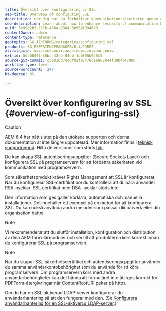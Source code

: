 ```yaml
---
title: Översikt över konfigurering av SSL
seo-title: Overview of configuring SSL
description: Lär dig hur du förbättrar kommunikationssäkerheten genom att konfigurera SSL.
seo-description: Learn about how to enhance security of communication by configuring SSL.
uuid: 3e99d2bf-137b-45ba-8384-309624094623
contentOwner: admin
content-type: reference
geptopics: SG_AEMFORMS/categories/configuring_ssl
products: SG_EXPERIENCEMANAGER/6.4/FORMS
discoiquuid: 8e107abb-861f-4063-b600-c87e34639019
exl-id: 5dc68401-f6bc-42cb-84db-1db805b045c5
source-git-commit: c5b816d74c6f02f85476d16868844f39b4c47996
workflow-type: tm+mt
source-wordcount: '247'
ht-degree: 0%

---
```


# Översikt över konfigurering av SSL {#overview-of-configuring-ssl}

>[!CAUTION]
>
>AEM 6.4 har nått slutet på den utökade supporten och denna dokumentation är inte längre uppdaterad. Mer information finns i [teknisk supportperiod](https://helpx.adobe.com/support/programs/eol-matrix.html). Hitta de versioner som stöds [här](https://experienceleague.adobe.com/docs/).

Du kan skapa SSL-autentiseringsuppgifter (Secure Sockets Layer) och konfigurera SSL på programservern för att förbättra säkerheten vid kommunikation med programservern.

Som säkerhetsprodukt kräver Rights Management att SSL är konfigurerat. När du konfigurerar SSL-certifikat bör du kontrollera att du bara använder RSA-nycklar. SSL-certifikat med DSA-nycklar stöds inte.

Den information som ges gäller körklara, automatiska och manuella installationer. Det innehåller ett exempel på en metod för att konfigurera SSL. Du kan också använda andra metoder som passar ditt nätverk eller din organisation bättre.

>[!NOTE]
>
>Vi rekommenderar att du slutför installation, konfiguration och distribution av dina AEM formulärmoduler och ser till att produkterna körs korrekt innan du konfigurerar SSL på programservern.

>[!NOTE]
>
>När du skapar SSL-säkerhetscertifikat och autentiseringsuppgifter använder du samma användarkontobehörighet som du använde för att köra programservern. Om programservern körs med andra användarbehörigheter kan det hända att formuläret inte återges korrekt för PDFForm-återgivningar när ContentRootURI pekar på https.

Om du har en SSL-aktiverad LDAP-server konfigurerar du användarhantering så att den fungerar med den. (Se [Konfigurera användarhantering för en SSL-aktiverad LDAP-server](/help/forms/using/admin-help/configure-user-management-ssl-enabled.md#configure-user-management-for-an-ssl-enabled-ldap-server).)
